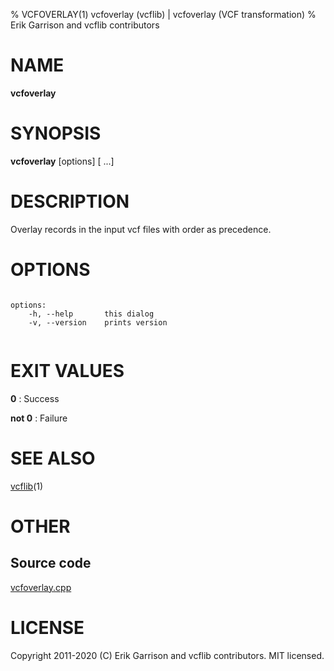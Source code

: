% VCFOVERLAY(1) vcfoverlay (vcflib) | vcfoverlay (VCF transformation)
% Erik Garrison and vcflib contributors

# NAME

**vcfoverlay**

# SYNOPSIS

**vcfoverlay** [options] [<vcf file> ...]

# DESCRIPTION

Overlay records in the input vcf files with order as precedence.



# OPTIONS

```

options:
    -h, --help       this dialog
    -v, --version    prints version


```





# EXIT VALUES

**0**
: Success

**not 0**
: Failure

# SEE ALSO



[vcflib](./vcflib.md)(1)



# OTHER

## Source code

[vcfoverlay.cpp](https://github.com/vcflib/vcflib/blob/master/src/vcfoverlay.cpp)

# LICENSE

Copyright 2011-2020 (C) Erik Garrison and vcflib contributors. MIT licensed.

<!--
  Created with ./scripts/bin2md.rb scripts/bin2md-template.erb
-->
